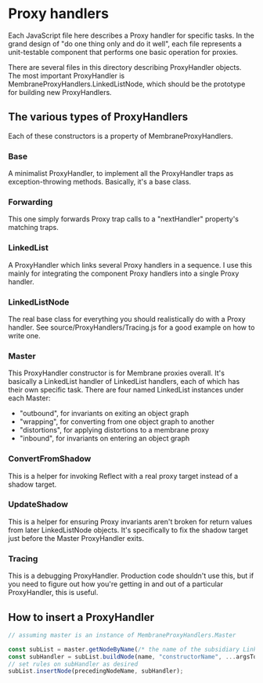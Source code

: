 # Proxy handlers

Each JavaScript file here describes a Proxy handler for specific tasks.  In the grand design of "do one thing only and do it well", each file represents a unit-testable component that performs one basic operation for proxies.

There are several files in this directory describing ProxyHandler objects.  The most important ProxyHandler is MembraneProxyHandlers.LinkedListNode, which should be the prototype for building new ProxyHandlers.

## The various types of ProxyHandlers

Each of these constructors is a property of MembraneProxyHandlers.

### Base

A minimalist ProxyHandler, to implement all the ProxyHandler traps as exception-throwing methods.  Basically, it's a base class.

### Forwarding

This one simply forwards Proxy trap calls to a "nextHandler" property's matching traps.

### LinkedList

A ProxyHandler which links several Proxy handlers in a sequence.  I use this mainly for integrating the component Proxy handlers into a single Proxy handler.

### LinkedListNode

The real base class for everything you should realistically do with a Proxy handler.  See source/ProxyHandlers/Tracing.js for a good example on how to write one.

### Master

This ProxyHandler constructor is for Membrane proxies overall.  It's basically a LinkedList handler of LinkedList handlers, each of which has their own specific task.  There are four named LinkedList instances under each Master:
* "outbound", for invariants on exiting an object graph
* "wrapping", for converting from one object graph to another
* "distortions", for applying distortions to a membrane proxy
* "inbound", for invariants on entering an object graph

### ConvertFromShadow

This is a helper for invoking Reflect with a real proxy target instead of a shadow target.

### UpdateShadow

This is a helper for ensuring Proxy invariants aren't broken for return values from later LinkedListNode objects.  It's specifically to fix the shadow target just before the Master ProxyHandler exits.

### Tracing

This is a debugging ProxyHandler.  Production code shouldn't use this, but if you need to figure out how you're getting in and out of a particular ProxyHandler, this is useful.

## How to insert a ProxyHandler

```javascript
// assuming master is an instance of MembraneProxyHandlers.Master

const subList = master.getNodeByName(/* the name of the subsidiary LinkedList */);
const subHandler = subList.buildNode(name, "constructorName", ...argsToPassIn);
// set rules on subHandler as desired
subList.insertNode(precedingNodeName, subHandler);
```
